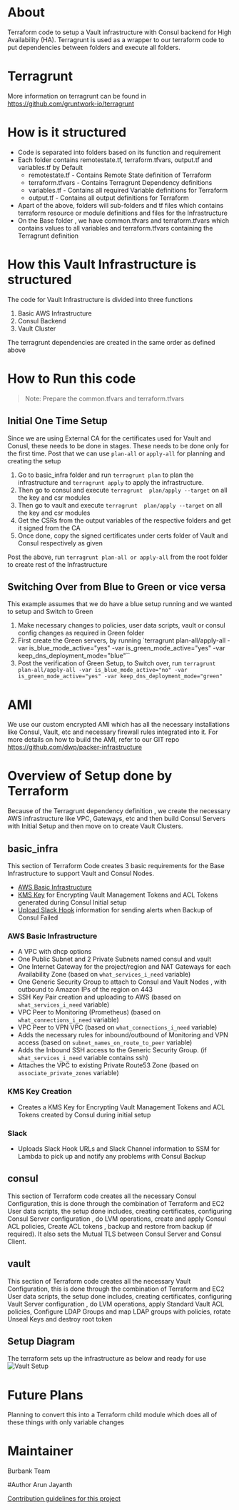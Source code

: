# About

Terraform code to setup a Vault infrastructure with Consul backend for High Availability (HA). Terragrunt is used as a wrapper to our terraform code to put dependencies between folders and execute all folders.

# Terragrunt

More information on terragrunt can be found in https://github.com/gruntwork-io/terragrunt

# How is it structured

* Code is separated into folders based on its function and requirement
* Each folder contains remotestate.tf, terraform.tfvars, output.tf and variables.tf by Default
    * remotestate.tf - Contains Remote State definition of Terraform
    * terraform.tfvars - Contains Terragrunt Dependency definitions
    * variables.tf - Contains all required Variable definitions for Terraform
    * output.tf - Contains all output definitions for Terraform
* Apart of the above, folders will sub-folders and tf files which contains terraform resource or module definitions and files for the Infrastructure
* On the Base folder , we have common.tfvars and terraform.tfvars which contains values to all variables and terraform.tfvars containing the Terragrunt definition

# How this Vault Infrastructure is structured

The code for Vault Infrastructure is divided into three functions
1. Basic AWS Infrastructure
2. Consul Backend
3. Vault Cluster

The terragrunt dependencies are created in the same order as defined above


# How to Run this code

> Note: Prepare the common.tfvars and terraform.tfvars

## Initial One Time Setup
Since we are using External CA for the certificates used for Vault and Conusl, these needs to be done in stages. These needs to be done only for the first time. Post that we can use `plan-all` or `apply-all` for planning and creating the setup

1. Go to basic_infra folder and run `terragrunt plan` to plan the infrastructure and `terragrunt apply` to apply the infrastructure.
2. Then go to consul and execute `terragrunt  plan/apply --target` on all the key and csr modules
3. Then go to vault and execute `terragrunt  plan/apply --target` on all the key and csr modules
4. Get the CSRs from the output variables of the respective folders and get it signed from the CA
5. Once done, copy the signed certificates under certs folder of Vault and Consul respectively as given

Post the above, run `terragrunt plan-all or apply-all` from the root folder to create rest of the Infrastructure

## Switching Over from Blue to Green or vice versa
This example assumes that we do have a blue setup running and we wanted to setup and Switch to Green

1. Make necessary changes to policies, user data scripts, vault or consul config changes as required in Green folder
2. First create the Green servers, by running `terragrunt plan-all/apply-all -var is_blue_mode_active="yes" -var is_green_mode_active="yes" -var keep_dns_deployment_mode="blue"``
3. Post the verification of Green Setup, to Switch over, run
`terragrunt plan-all/apply-all -var is_blue_mode_active="no" -var is_green_mode_active="yes" -var keep_dns_deployment_mode="green"`


# AMI
We use our custom encrypted AMI which has all the necessary installations like Consul, Vault, etc and necessary firewall rules integrated into it. For more details on how to build the AMI, refer to our GIT repo https://github.com/dwp/packer-infrastructure

# Overview of Setup done by Terraform

Because of the Terragrunt dependency definition , we create the necessary AWS infrastructure like VPC, Gateways, etc and then build Consul Servers with Initial Setup and then move on to create Vault Clusters.

## basic_infra
This section of Terraform Code creates 3 basic requirements for the Base Infrastructure to support Vault and Consul Nodes.

* [AWS Basic Infrastructure](#AWSBasicInfrastructure)
* [KMS Key](#KMSKeyCreation) for Encrypting Vault Management Tokens and ACL Tokens generated during Consul Initial setup
* [Upload Slack Hook](#Slack) information for sending alerts when Backup of Consul Failed

### AWS Basic Infrastructure<a name="AWSBasicInfrastructure"></a>
* A VPC with dhcp options
* One Public Subnet and 2 Private Subnets named consul and vault
* One Internet Gateway for the project/region and NAT Gateways for each Availability Zone (based on `what_services_i_need` variable)
* One Generic Security Group to attach to Consul and Vault Nodes , with outbound to Amazon IPs of the region on 443
* SSH Key Pair creation and uploading to AWS (based on `what_services_i_need` variable)
* VPC Peer to Monitoring (Prometheus) (based on `what_connections_i_need` variable)
* VPC Peer to VPN VPC (based on `what_connections_i_need` variable)
* Adds the necessary rules for inbound/outbound of Monitoring and VPN access (based on `subnet_names_on_route_to_peer` variable)
* Adds the Inbound SSH access to the Generic Security Group. (if `what_services_i_need` variable contains ssh)
* Attaches the VPC to existing Private Route53 Zone (based on `associate_private_zones` variable)

### KMS Key Creation<a name="KMSKeyCreation"></a>
* Creates a KMS Key for Encrypting Vault Management Tokens and ACL Tokens created by Consul during initial setup

### Slack<a name="Slack"></a>
* Uploads Slack Hook URLs and Slack Channel information to SSM for Lambda to pick up and notify any problems with Consul Backup

## consul
This section of Terraform code creates all the necessary Consul Configuration, this is done through the combination of Terraform and EC2 User data scripts, the setup done includes, creating certificates, configuring Consul Server configuration , do LVM operations, create and apply Consul ACL policies, Create ACL tokens , backup and restore from backup (if required). It also sets the Mutual TLS between Consul Server and Consul Client.

## vault
This section of Terraform code creates all the necessary Vault Configuration, this is done through the combination of Terraform and EC2 User data scripts, the setup done includes, creating certificates, configuring Vault Server configuration , do LVM operations, apply Standard Vault ACL policies, Configure LDAP Groups and map LDAP groups with policies, rotate Unseal Keys and destroy root token


## Setup Diagram
The terraform sets up the infrastructure as below and ready for use
![Vault Setup](./github-diagram.jpg)

# Future Plans
Planning to convert this into a Terraform child module which does all of these things with only variable changes

# Maintainer
Burbank Team

#Author
Arun Jayanth

[Contribution guidelines for this project](./CONTRIBUTING.md)
